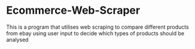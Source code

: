 # Ecommerce-Web-Scraper
This is a program that utilises web scraping to compare different products from ebay using user input to decide which types of products should be analysed
